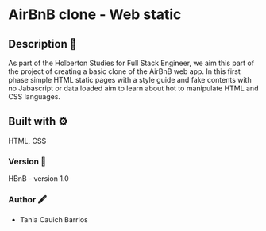 # AirBnB clone - Web static


## Description :page_facing_up:
As part of the Holberton Studies for Full Stack Engineer, we aim this part of the project of creating a basic clone of the AirBnB web app. In this first phase simple HTML static pages with a style guide and fake contents with no Jabascript or data loaded aim to learn about hot to manipulate HTML and CSS languages.


## Built with :gear:
HTML, CSS

### Version :pushpin:
HBnB - version 1.0

### Author :fountain_pen:
* Tania Cauich Barrios